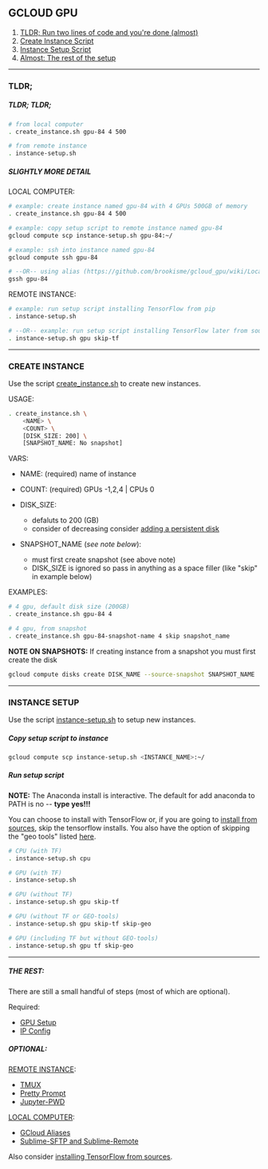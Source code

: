 ## GCLOUD GPU 

1. [TLDR; Run two lines of code and you're done (almost)](#tldr)
2. [Create Instance Script](#create)
3. [Instance Setup Script](#setup)
4. [Almost: The rest of the setup](#almost)

---

<a name="tldr">

### TLDR;

##### TLDR; TLDR;

```bash
# from local computer
. create_instance.sh gpu-84 4 500

# from remote instance
. instance-setup.sh
```

##### SLIGHTLY MORE DETAIL

LOCAL COMPUTER:

```bash
# example: create instance named gpu-84 with 4 GPUs 500GB of memory 
. create_instance.sh gpu-84 4 500
```


```bash
# example: copy setup script to remote instance named gpu-84
gcloud compute scp instance-setup.sh gpu-84:~/
```

```bash
# example: ssh into instance named gpu-84
gcloud compute ssh gpu-84

# --OR-- using alias (https://github.com/brookisme/gcloud_gpu/wiki/Local-Setup#gcloud_alias)
gssh gpu-84
```

REMOTE INSTANCE:

```bash
# example: run setup script installing TensorFlow from pip
. instance-setup.sh

# --OR-- example: run setup script installing TensorFlow later from sources (https://github.com/brookisme/gcloud_gpu/wiki/TensorFlow:-Install-from-Sources)
. instance-setup.sh gpu skip-tf
```


---

<a name="create">

### CREATE INSTANCE

Use the script [create_instance.sh](https://github.com/brookisme/gcloud_gpu/blob/master/create_instance.sh) to create new instances.

USAGE:

```bash
. create_instance.sh \
    <NAME> \
    <COUNT> \
    [DISK_SIZE: 200] \
    [SNAPSHOT_NAME: No snapshot]
```

VARS:

- NAME: (required) name of instance
- COUNT: (required) GPUs -1,2,4 | CPUs 0
- DISK_SIZE: 
    - defaluts to 200 (GB) 
    - consider of decreasing consider [adding a persistent disk](#pdisk)
    
- SNAPSHOT_NAME (_see note below_): 
    - must first create snapshot (see above note)
    - DISK_SIZE is ignored so pass in anything as a space filler (like "skip" in example below)


EXAMPLES:

```bash
# 4 gpu, default disk size (200GB)
. create_instance.sh gpu-84 4

# 4 gpu, from snapshot
. create_instance.sh gpu-84-snapshot-name 4 skip snapshot_name
```


 **NOTE ON SNAPSHOTS:** If creating instance from a snapshot you must first  create the disk

```bash
gcloud compute disks create DISK_NAME --source-snapshot SNAPSHOT_NAME
```


---

<a name="setup">

### INSTANCE SETUP

Use the script [instance-setup.sh](https://github.com/brookisme/gcloud_gpu/blob/master/instance-setup.sh) to setup new instances.


##### Copy setup script to instance

```bash
gcloud compute scp instance-setup.sh <INSTANCE_NAME>:~/
```


##### Run setup script

**NOTE:** The Anaconda install is interactive. The default for add anaconda to PATH is no -- **type yes!!!**

You can choose to install with TensorFlow or, if you are going to [install from sources](https://github.com/brookisme/gcloud_gpu/wiki/TensorFlow:-Install-from-Sources-Notes), skip the tensorflow installs. You also have the option of skipping the "geo tools" listed [here](https://github.com/brookisme/gcloud_gpu/wiki/Install-List#py3).

```bash
# CPU (with TF)
. instance-setup.sh cpu

# GPU (with TF)
. instance-setup.sh

# GPU (without TF)
. instance-setup.sh gpu skip-tf

# GPU (without TF or GEO-tools)
. instance-setup.sh gpu skip-tf skip-geo

# GPU (including TF but without GEO-tools)
. instance-setup.sh gpu tf skip-geo
```


---

<a name="almost">

##### THE REST:

There are still a small handful of steps (most of which are optional).

Required:

- [GPU Setup](https://github.com/brookisme/gcloud_gpu/wiki/GPU-Setup)
- [IP Config](https://github.com/brookisme/gcloud_gpu/wiki/Instance-Setup#ip)

##### OPTIONAL:

[REMOTE INSTANCE](https://github.com/brookisme/gcloud_gpu/wiki/Instance-Setup):

- [TMUX](https://github.com/brookisme/gcloud_gpu/wiki/Instance-Setup#tmux)
- [Pretty Prompt](https://github.com/brookisme/gcloud_gpu/wiki/Instance-Setup#prompt)
- [Jupyter-PWD](https://github.com/brookisme/gcloud_gpu/wiki/Instance-Setup#jupyter)

[LOCAL COMPUTER](https://github.com/brookisme/gcloud_gpu/wiki/Local-Setup): 

- [GCloud Aliases](https://github.com/brookisme/gcloud_gpu/wiki/Local-Setup#gcloud_alias)
- [Sublime-SFTP and Sublime-Remote](https://github.com/brookisme/gcloud_gpu/wiki/Local-Setup#subl_sftp)

Also consider [installing TensorFlow from sources](https://github.com/brookisme/gcloud_gpu/wiki/TensorFlow:-Install-from-Sources-Notes).





 